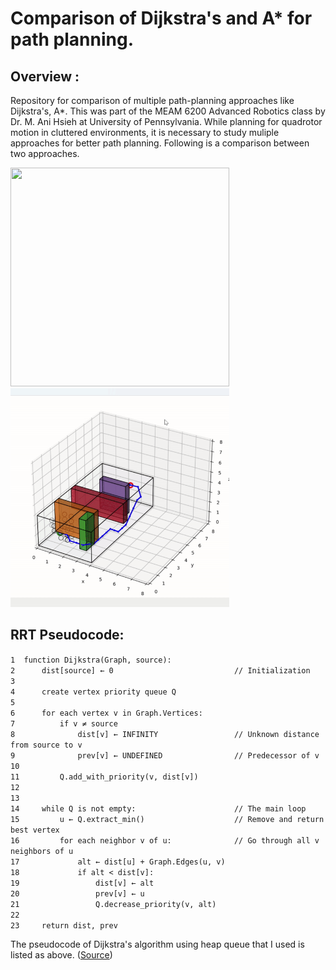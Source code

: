 
# Comparison of Dijkstra's and A* for path planning.
## Overview :
Repository for comparison of multiple path-planning approaches like Dijkstra's, A*. This was part of the MEAM 6200 Advanced Robotics class by Dr. M. Ani Hsieh at University of Pennsylvania. While planning for quadrotor motion in cluttered environments, it is necessary to study muliple approaches for better path planning. Following is a comparison between two approaches.

<img src=docs/dijkstras.gif height="350" width="350" /> <img src=docs/astar.gif height="350" width="350" /> 

<p></p>

## RRT Pseudocode:

 
``` 1  function Dijkstra(Graph, source):                                                      ```
``` 2      dist[source] ← 0                           // Initialization                       ```
``` 3                                                                                         ```
``` 4      create vertex priority queue Q                                                     ```      
``` 5                                                                                         ```     
``` 6      for each vertex v in Graph.Vertices:                                               ```    
``` 7          if v ≠ source                                                                  ```                                    
``` 8              dist[v] ← INFINITY                 // Unknown distance from source to v    ```                                               
``` 9              prev[v] ← UNDEFINED                // Predecessor of v                     ```                              
``` 10                                                                                        ```              
``` 11         Q.add_with_priority(v, dist[v])                                                ```   
``` 12                                                                                        ```              
``` 13                                                                                        ```              
``` 14     while Q is not empty:                      // The main loop                        ```                           
``` 15         u ← Q.extract_min()                    // Remove and return best vertex        ```                                           
``` 16         for each neighbor v of u:              // Go through all v neighbors of u      ```                                             
``` 17             alt ← dist[u] + Graph.Edges(u, v)                                          ```         
``` 18             if alt < dist[v]:                                                          ```                                            
``` 19                 dist[v] ← alt                                                          ```                                            
``` 20                 prev[v] ← u                                                            ```                                          
``` 21                 Q.decrease_priority(v, alt)                                            ```       
``` 22                                                                                        ```              
``` 23     return dist, prev                                                                  ```                                    

The pseudocode of Dijkstra's algorithm using heap queue that I used is listed as above. ([Source](https://en.wikipedia.org/wiki/Dijkstra's_algorithm)) &emsp;

<!-- ## RRT Pseudocode:

![astar_algo](docs/astar_algo.png)

The pseudocode of A* algorithm using heap queue that I used is listed as above. -->
<!-- 

# Motion Planning using RRT and RRT*

## Overview :

<img src=imgs/rrtvsrrtstar.gif height="360" width="640" > <p></p>
Figure 1: RRT* vs RRT implementation as visualized on RVIZ.

The goal of this lab project was to explore Sampling based algorithms: RRT and its variants. Through this project, we implemented a binary occupancy grid (0 for free, 1 for occupied), and processed the Hokuyu 2D Lidar scans at a refresh rate of 25ms.


## RRT Pseudocode:

![rrt_algo](imgs/rrt_algo.png)

The pseudocode of the basic version of RRT that we used is listed as above. As for RRT*, we used the pseudocode mentioned below.

![rrt_algo](imgs/rrt_star_algo.png)

## F1TENTH RRT vs. Generic RRT

In general, RRT is often used as a global planner where the tree is kept throughout the time steps. Whenever there is a new obstacle, and the occupancy grid changes, the tree will change accordingly. In our case, RRT is used as a local planner for obstacle avoidance. This is due to the fact that we don't have a well-defined starting point and goal point when we're racing on a track and we want to run continuous laps. In our implementation, we are only keeping a tree for the current time step in an area around the car. As speed is of the utmost importance (one update of laserscan every 25 ms), farster the process of finding nodes, and traversing the tree, faster is the implementation.

## RRT vs. RRT* 
A comparison of the output we obtained from RRT* and RRT algorithm that we implemented is shown below.<p></p>


### RRT* introduces two major improvements over RRT - <p></p>
1) Each node is associated with its cost. This is a function which measures the distance from the goal point. The goal of the algorithm is to optimize the tree and reduce this cost. <p></p>
2) At each iteration, the vicinity of node being sampled is checked for nearby nodes on the tree which can be rewired to reduce the path traversed. If such nodes exist, they are rewired and the net cost of reaching the node is reduced. 

### Videos- <p></p>
[RRT](https://youtu.be/u7Lv9G6eQF8) &emsp;
[RRT*](https://youtu.be/NfnwbfQKN34) <p></p>

Because of the way the algorithm works, it goes on improving itself with every iteration. This results in a much cleaner, smaller path from the start to the target. Because the distance between two nodes is kept static and predefined for our problem, we can say with certainty that the number of intermediate nodes connecting the start to the goal is much lesser in RRT* as against RRT. RRT* also plans a straighter and cleaner path which is not haphazard. This allowed us to significantly increase the speed of the car during loop racing. It reduced the lap time significantly. We observed a considerable difference in the performance on straights and turns.
## References:
https://arxiv.org/pdf/1105.1186.pdf

 -->
